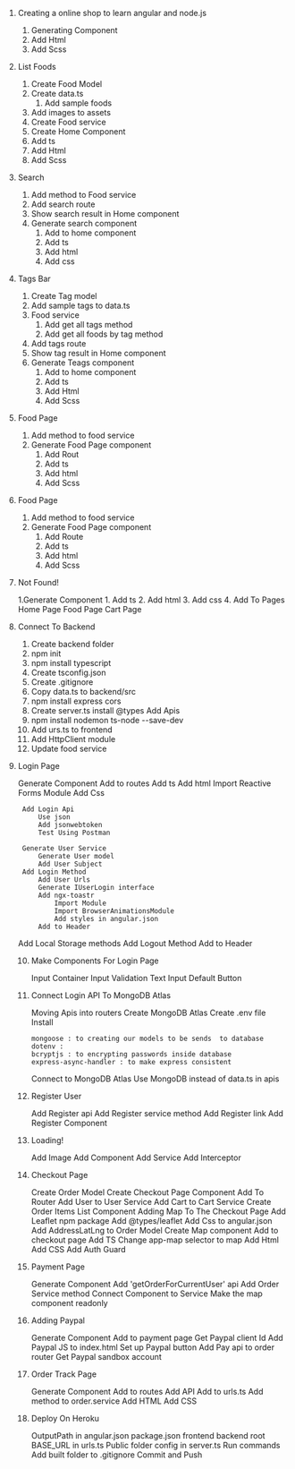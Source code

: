 1. Creating a online shop to learn angular and node.js
    1. Generating Component 
    2. Add Html
    3. Add Scss
2. List Foods
    1. Create Food Model
    2. Create data.ts
        1. Add sample foods
    3. Add images to assets
    4. Create Food service
    5. Create Home Component
    1. Add ts
    2. Add Html
    3. Add Scss
3. Search 
    1. Add method to Food service
    2. Add search route
    3. Show search result in Home component
    4. Generate search component
        1. Add to home component
        2. Add ts
        3. Add html
        4. Add css
    
4. Tags Bar
    1. Create Tag model
    2. Add sample tags to data.ts
    3. Food service 
        1. Add get all tags method
        2. Add get all foods by tag method
    4. Add tags route
    5. Show tag result in Home component
    6. Generate Teags component 
        1. Add to home component
        2. Add ts 
        3. Add Html
        4. Add Scss

5. Food Page
    1. Add method to food service
    2. Generate Food Page component
        1. Add Rout
        2. Add ts
        3. Add html 
        4. Add Scss

6. Food Page

    1. Add method to food service
    2. Generate Food Page component
        1. Add Route
        2. Add ts
        3. Add html 
        4. Add Scss

7. Not Found!

    1.Generate Component
        1. Add ts
        2. Add html
        3. Add css
        4. Add To Pages
            Home Page
            Food Page
            Cart Page

8. Connect To Backend

    1. Create backend folder
    2. npm init
    3. npm install typescript
    4. Create tsconfig.json
    5. Create .gitignore
    6. Copy data.ts to backend/src
    7. npm install express cors
    8. Create server.ts
        install @types
        Add Apis
    9. npm install nodemon ts-node --save-dev
    10. Add urs.ts to frontend
    11. Add HttpClient module
    12. Update food service

9. Login Page

    Generate Component
        Add to routes
        Add ts
        Add html
            Import Reactive Forms Module
        Add Css
        
        Add Login Api
            Use json
            Add jsonwebtoken
            Test Using Postman
       
        Generate User Service
            Generate User model
            Add User Subject
        Add Login Method
            Add User Urls
            Generate IUserLogin interface
            Add ngx-toastr
                Import Module
                Import BrowserAnimationsModule
                Add styles in angular.json
            Add to Header
    Add Local Storage methods
    Add Logout Method
        Add to Header
    
    10. Make Components For Login Page

        Input Container
        Input Validation
        Text Input
        Default Button
    
    11. Connect Login API To MongoDB Atlas

        Moving Apis into routers
        Create MongoDB Atlas
        Create .env file
        Install
          
            mongoose : to creating our models to be sends  to database
            dotenv : 
            bcryptjs : to encrypting passwords inside database
            express-async-handler : to make express consistent 
        Connect to MongoDB Atlas
        Use MongoDB instead of data.ts in apis

    12. Register User

        Add Register api
        Add Register service method
        Add Register link
        Add Register Component

    13. Loading!

        Add Image
        Add Component
        Add Service
        Add Interceptor

    14. Checkout Page

        Create Order Model
        Create Checkout Page Component
            Add To Router
        Add User to User Service
        Add Cart to Cart Service
        Create Order Items List Component
        Adding Map To The Checkout Page
            Add Leaflet npm package
                Add @types/leaflet
                Add Css to angular.json
            Add AddressLatLng to Order Model
            Create Map component
                Add to checkout page
                Add TS
                    Change app-map selector to map
            Add Html
            Add CSS
        Add Auth Guard

    15. Payment Page

        Generate Component
        Add 'getOrderForCurrentUser' api
        Add Order Service method
        Connect Component to Service
        Make the map component readonly

    16. Adding Paypal

        Generate Component
        Add to payment page
        Get Paypal client Id
        Add Paypal JS to index.html
        Set up Paypal button
        Add Pay api to order router
        Get Paypal sandbox account

    17. Order Track Page

        Generate Component
            Add to routes
        Add API
            Add to urls.ts
        Add method to order.service
        Add HTML
        Add CSS
    
    18. Deploy On Heroku

        OutputPath in angular.json
        package.json
            frontend
            backend
            root
        BASE_URL in urls.ts
        Public folder config in server.ts
        Run commands
        Add built folder to .gitignore
        Commit and Push
